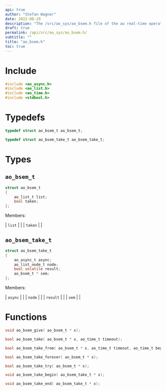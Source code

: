 ```yaml
---
api: true
author: "Stefan Wagner"
date: 2022-08-29
description: "The /src/ao_sys/ao_bsem.h file of the ao real-time operating system."
draft: true
permalink: /api/src/ao_sys/ao_bsem.h/
subtitle: ""
title: "ao_bsem.h"
toc: true
---
```


# Include

```c
#include <ao_async.h>
#include <ao_list.h>
#include <ao_time.h>
#include <stdbool.h>
```

# Typedefs

```c
typedef struct ao_bsem_t ao_bsem_t;
```

```c
typedef struct ao_bsem_take_t ao_bsem_take_t;
```

# Types

## `ao_bsem_t`

```c
struct ao_bsem_t
{
    ao_list_t list;
    bool taken;
};
```

Members:

| `list` | |
| `taken` | |

## `ao_bsem_take_t`

```c
struct ao_bsem_take_t
{
    ao_async_t async;
    ao_list_node_t node;
    bool volatile result;
    ao_bsem_t * sem;
};
```

Members:

| `async` | |
| `node` | |
| `result` | |
| `sem` | |

# Functions

```c
void ao_bsem_give( ao_bsem_t * x);
```

```c
bool ao_bsem_take( ao_bsem_t * x, ao_time_t timeout);
```

```c
bool ao_bsem_take_from( ao_bsem_t * x, ao_time_t timeout, ao_time_t beginning);
```

```c
bool ao_bsem_take_forever( ao_bsem_t * x);
```

```c
bool ao_bsem_take_try( ao_bsem_t * x);
```

```c
void ao_bsem_take_begin( ao_bsem_take_t * x);
```

```c
void ao_bsem_take_end( ao_bsem_take_t * x);
```

